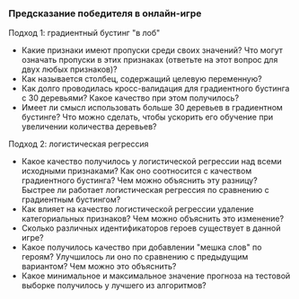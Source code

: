 ### Предсказание победителя в онлайн-игре

Подход 1: градиентный бустинг "в лоб"  

- Какие признаки имеют пропуски среди своих значений? Что могут означать пропуски в этих признаках (ответьте на этот вопрос для двух любых признаков)?  
- Как называется столбец, содержащий целевую переменную?  
- Как долго проводилась кросс-валидация для градиентного бустинга с 30 деревьями? Какое качество при этом получилось?  
- Имеет ли смысл использовать больше 30 деревьев в градиентном бустинге? Что можно сделать, чтобы ускорить его обучение при увеличении количества деревьев?  

Подход 2: логистическая регрессия  

- Какое качество получилось у логистической регрессии над всеми исходными признаками? Как оно соотносится с качеством градиентного бустинга? Чем можно объяснить эту разницу? Быстрее ли работает логистическая регрессия по сравнению с градиентным бустингом?  
- Как влияет на качество логистической регрессии удаление категориальных признаков? Чем можно объяснить это изменение?  
- Сколько различных идентификаторов героев существует в данной игре?  
- Какое получилось качество при добавлении "мешка слов" по героям? Улучшилось ли оно по сравнению с предыдущим вариантом? Чем можно это объяснить?  
- Какое минимальное и максимальное значение прогноза на тестовой выборке получилось у лучшего из алгоритмов?  

